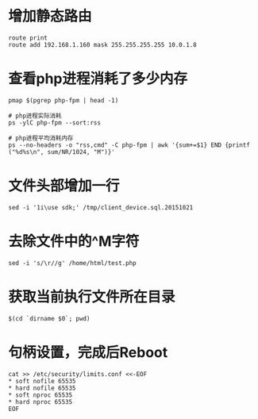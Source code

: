 # 增加静态路由
```
route print
route add 192.168.1.160 mask 255.255.255.255 10.0.1.8
```

# 查看php进程消耗了多少内存
```
pmap $(pgrep php-fpm | head -1)

# php进程实际消耗
ps -ylC php-fpm --sort:rss

# php进程平均消耗内存
ps --no-headers -o "rss,cmd" -C php-fpm | awk '{sum+=$1} END {printf ("%d%s\n", sum/NR/1024, "M")}'
```

# 文件头部增加一行
```
sed -i '1i\use sdk;' /tmp/client_device.sql.20151021
```

# 去除文件中的^M字符
```
sed -i 's/\r//g' /home/html/test.php
```
# 获取当前执行文件所在目录
```
$(cd `dirname $0`; pwd)
```
# 句柄设置，完成后Reboot
```
cat >> /etc/security/limits.conf <<-EOF
* soft nofile 65535
* hard nofile 65535
* soft nproc 65535
* hard nproc 65535
EOF
```
